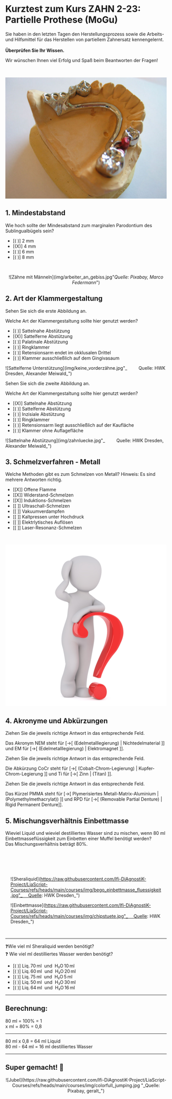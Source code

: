 <!--

author: Hilke Domsch; Alexander Meiwald

email:    hilke.domsch@gkz-ev.de

version: 0.0.7

language: de

narrator: Deutsch Female

edit: true
date: 2025-10-06
icon: https://raw.githubusercontent.com/Ifi-DiAgnostiK-Project/LiaScript-Courses/refs/heads/main/img/Logo_234px.png
logo: img/bruecke_old.jpeg

attribute: https://de.wikipedia.org/wiki/Modellgussprothese#/media/Datei:Modellguss-geschiebe.jpg

comment:  ZAHN 2-23 Partielle Prothese - Modellguss

link: https://raw.githubusercontent.com/Ifi-DiAgnostiK-Project/LiaScript-Courses/refs/heads/main/courses/style.css

import: https://raw.githubusercontent.com/Ifi-DiAgnostiK-Project/LiaScript_DragAndDrop_Template/refs/heads/main/README.md
        https://raw.githubusercontent.com/Ifi-DiAgnostiK-Project/Piktogramme/refs/heads/main/makros.md
        https://raw.githubusercontent.com/Ifi-DiAgnostiK-Project/Textilpflegesymbole/refs/heads/main/makros.md
        https://raw.githubusercontent.com/Ifi-DiAgnostiK-Project/LiaScript_ImageQuiz/refs/heads/main/README.md
        https://raw.githubusercontent.com/Ifi-DiAgnostiK-Project/Bildersammlung/refs/heads/main/makros.md

title: Kurztest: Partielle Prothese (MoGu)

tag: [ Zahntechniker, Zahnersatz, Prothese, Zahnprothese ]

tags: Zahntechniker

-->

# Kurztest zum Kurs ZAHN 2-23: Partielle Prothese (MoGu)

Sie haben in den letzten Tagen den Herstellungsprozess sowie die Arbeits- und Hilfsmittel für das Herstellen von partiellem Zahnersatz kennengelernt. <br> <br> __Überprüfen Sie Ihr Wissen.__


<!-- class="highlight" -->
Wir wünschen Ihnen viel Erfolg und Spaß beim Beantworten der Fragen! 

<br>
<center>


![Modellguss](img/bruecke_old.jpeg "[_Quelle: Wikipedia, Von www.dr-horn.com_, CC BY-SA 3.0](https://de.wikipedia.org/wiki/Modellgussprothese)")<!-- style="width: 600px" -->

</center> 


## 1. Mindestabstand 

<section class="flex-container border">
<div class="flex-child">

<!--style="color: blue; font-weight: bolder"-->Wie hoch sollte der Mindesabstand zum marginalen Parodontium des Sublingualbügels sein? 

<!-- data-randomize -->
- [( )] 2 mm
- [(X)] 4 mm
- [( )] 6 mm
- [( )] 8 mm


</div>
</section>


<br>
<center>


![Zähne mit Männeln](img/arbeiter_an_gebiss.jpg"_Quelle: Pixabay, Marco Federmann_")<!-- style="max-width: 300px; width: 100%" -->

</center>

## 2. Art der Klammergestaltung

<section class="flex-container border">
<div class="flex-child">

<!-- class="highlight"-->
Sehen Sie sich die erste Abbildung an.

<!-- class="highlight"-->
Welche Art der Klammergestaltung sollte hier genutzt werden?

<!-- data-randomize -->
- [( )] Sattelnahe Abstützung
- [(X)] Sattelferne Abstützung
- [( )] Palatinale Abstützung
- [( )] Ringklammer
- [( )] Retensionsarm endet im okklusalen Drittel
- [( )] Klammer ausschließlich auf dem Gingivasaum


</div>
<div class="flex-child-0">


![Sattelferne Unterstützung](img/keine_vorderzähne.jpg"_              Quelle: HWK Dresden, Alexander Meiwald_")<!-- style="max-width: 300px; width: 100%" -->


</div>
</section>

<section class="flex-container border">
<div class="flex-child">

<!-- class="highlight"-->
Sehen Sie sich die zweite Abbildung an.

<!-- class="highlight"-->
Welche Art der Klammergestaltung sollte hier genutzt werden?

<!-- data-randomize -->
- [(X)] Sattelnahe Abstützung
- [( )] Sattelferne Abstützung
- [( )] Inzisiale Abstützung
- [( )] Ringklammer
- [( )] Retensionsarm liegt ausschließlich auf der Kaufläche
- [( )] Klammer ohne Auflagefläche


</div>
<div class="flex-child-0">


![Sattelnahe Abstützung](img/zahnluecke.jpg"_              Quelle: HWK Dresden, Alexander Meiwald_")<!-- style="max-width: 300px; width: 100%" -->


</div>
</section>


## 3. Schmelzverfahren - Metall 

<section class="flex-container border">
<div class="flex-child">

<!--style="color: blue; font-weight: bolder"-->Welche Methoden gibt es zum Schmelzen von Metall? 

<!--style="color: red"-->Hinweis: Es sind mehrere Antworten richtig.

<!-- data-randomize -->
- [[X]] Offene Flamme
- [[X]] Widerstand-Schmelzen
- [[X]] Induktions-Schmelzen
- [[ ]] Ultraschall-Schmelzen
- [[ ]] Vakuumverdampfen
- [[ ]] Kaltpressen unter Hochdruck
- [[ ]] Elektrlytisches Auflösen
- [[ ]] Laser-Resonanz-Schmelzen

</div>
</section>


<br>
<center>


![Fragezeichen](https://raw.githubusercontent.com/Ifi-DiAgnostiK-Project/LiaScript-Courses/refs/heads/main/courses/img/fragezeichen.jpg "_Quelle: Pixabay, Peggy+Marco_")<!-- style="max-width: 200px; width: 100%" -->

<!-- style="max-width: 300px; width: 100%" -->

</center>

## 4. Akronyme und Abkürzungen

<section class="flex-container border">
<div class="flex-child">

<!--style="color: blue; font-weight: bolder"-->Ziehen Sie die jeweils richtige Antwort in das entsprechende Feld.

<!-- data-randomize -->
Das Akronym NEM<!--style="color: green; font-weight: bolder"--> steht für [->[  (Edelmetalllegierung) | Nichtedelmaterial ]] und EM<!--style="color: green; font-weight: bolder"--> für  [->[  (Edelmetalllegierung) | Elektromagnet ]].

</div>
</section>

<section class="flex-container border">
<div class="flex-child">

<!--style="color: blue; font-weight: bolder"-->Ziehen Sie die jeweils richtige Antwort in das entsprechende Feld.

<!-- data-randomize -->
Die Abkürzung CoCr<!--style="color: green; font-weight: bolder"--> steht für [->[  (Cobalt-Chrom-Legierung) | Kupfer-Chrom-Legierung ]] und Ti<!--style="color: green; font-weight: bolder"--> für  [->[  Zinn | (Titan) ]].

</div>
</section>


<section class="flex-container border">
<div class="flex-child">

<!--style="color: blue; font-weight: bolder"-->Ziehen Sie die jeweils richtige Antwort in das entsprechende Feld.

<!-- data-randomize -->
Das Kürzel PMMA<!--style="color: green; font-weight: bolder"--> steht für [->[  Plymerisiertes Metall-Matrix-Aluminium | (Polymethylmethacrylat)) ]] und RPD<!--style="color: green; font-weight: bolder"--> für  [->[  (Removable Partial Denture) | Rigid Permanent Denture]].

</div>
</section>

## 5. Mischungsverhältnis Einbettmasse

<!--class="highlight"-->
Wieviel Liquid und wieviel destilliertes Wasser sind zu mischen, wenn 80 ml Einbettmasseflüssigkeit zum Einbetten einer Muffel benötigt werden?
<br>
Das Mischungsverhältnis beträgt 80%.


<section class="flex-container" style="padding: 1rem;">
<div style="padding-top:3rem;">

</div>
<div class="flex-child">

![Sheraliquid](https://raw.githubusercontent.com/Ifi-DiAgnostiK-Project/LiaScript-Courses/refs/heads/main/courses/img/bego_einbettmasse_fluessigkeit.jpg"_       Quelle: HWK Dresden_")<!-- style="max-width: 150px; width: 100%" -->

</div>
<div class="flex-child">

![Einbettmasse](https://raw.githubusercontent.com/Ifi-DiAgnostiK-Project/LiaScript-Courses/refs/heads/main/courses/img/chipstuete.jpg"_       Quelle: HWK Dresden_")<!-- style="max-width: 150px; width: 100%" -->


</div>
</section>


----------------------

<section class="flex-container border">
<div class="flex-child">

<!--class="highlight"-->
❓Wie viel ml Sheraliquid werden benötigt?
<br>
❓ Wie viel ml destilliertes Wasser werden benötigt?

<!-- data-randomize -->
- [( )] Liq. 70 ml  und  H₂O 10 ml
- [( )] Liq. 60 ml  und  H₂O 20 ml
- [( )] Liq. 75 ml  und  H₂O 5 ml
- [( )] Liq. 50 ml  und  H₂O 30 ml
- [( )] Liq. 64 ml  und  H₂O 16 ml
*******
Berechnung:
===========

80 ml = 100% = 1
<br>
x  ml =  80% = 0,8

--------

80 ml x 0,8 = 64 ml Liquid
<br>
80 ml - 64 ml = 16 ml destilliertes Wasser 


*****

</div>
</section>



## Super gemacht! 🙌


<center>
![Jubel](https://raw.githubusercontent.com/Ifi-DiAgnostiK-Project/LiaScript-Courses/refs/heads/main/courses/img/colorfull_jumping.jpg "_Quelle: Pixabay, geralt_")
</center>
